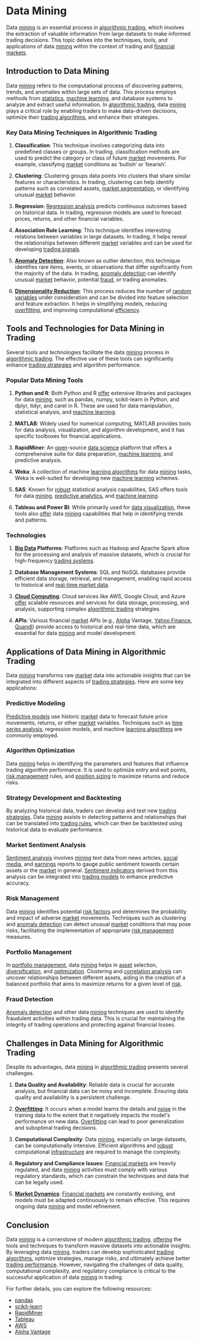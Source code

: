 # Data Mining

Data [mining](../m/mining.md) is an essential process in [algorithmic trading](../a/algorithmic_trading.md), which involves the extraction of valuable information from large datasets to make informed trading decisions. This topic delves into the techniques, tools, and applications of data [mining](../m/mining.md) within the context of trading and [financial markets](../f/financial_market.md). 

## Introduction to Data Mining

Data [mining](../m/mining.md) refers to the computational process of discovering patterns, trends, and anomalies within large sets of data. This process employs methods from [statistics](../s/statistics.md), [machine learning](../m/machine_learning.md), and database systems to analyze and extract useful information. In [algorithmic trading](../a/algorithmic_trading.md), data [mining](../m/mining.md) plays a critical role by enabling traders to make data-driven decisions, optimize their [trading algorithms](../t/trading_algorithms.md), and enhance their strategies.

### Key Data Mining Techniques in Algorithmic Trading

1. **Classification**: This technique involves categorizing data into predefined classes or groups. In trading, classification methods are used to predict the category or class of future [market](../m/market.md) movements. For example, classifying [market](../m/market.md) conditions as ‘bullish’ or ‘bearish’.

2. **Clustering**: Clustering groups data points into clusters that share similar features or characteristics. In trading, clustering can help identify patterns such as correlated assets, [market segmentation](../m/market_segmentation.md), or identifying unusual [market](../m/market.md) behavior.

3. **Regression**: [Regression analysis](../r/regression_analysis.md) predicts continuous outcomes based on historical data. In trading, regression models are used to forecast prices, returns, and other financial variables.

4. **Association Rule Learning**: This technique identifies interesting relations between variables in large datasets. In trading, it helps reveal the relationships between different [market](../m/market.md) variables and can be used for developing [trading signals](../t/trading_signals.md).

5. **[Anomaly Detection](../a/anomaly_detection.md)**: Also known as outlier detection, this technique identifies rare items, events, or observations that differ significantly from the majority of the data. In trading, [anomaly detection](../a/anomaly_detection.md) can identify unusual [market](../m/market.md) behavior, potential [fraud](../f/fraud.md), or trading anomalies.

6. **[Dimensionality Reduction](../d/dimensionality_reduction_in_trading.md)**: This process reduces the number of [random variables](../r/random_variables.md) under consideration and can be divided into feature selection and feature extraction. It helps in simplifying models, reducing [overfitting](../o/overfitting.md), and improving computational [efficiency](../e/efficiency.md).

## Tools and Technologies for Data Mining in Trading

Several tools and technologies facilitate the data [mining](../m/mining.md) process in [algorithmic trading](../a/algorithmic_trading.md). The effective use of these tools can significantly enhance [trading strategies](../t/trading_strategies.md) and algorithm performance.

### Popular Data Mining Tools

1. **Python and R**: Both Python and R [offer](../o/offer.md) extensive libraries and packages for data [mining](../m/mining.md), such as pandas, numpy, scikit-learn in Python, and dplyr, tidyr, and caret in R. These are used for data manipulation, statistical analysis, and [machine learning](../m/machine_learning.md).

2. **MATLAB**: Widely used for numerical computing, MATLAB provides tools for data analysis, visualization, and algorithm development, and it has specific toolboxes for financial applications.

3. **RapidMiner**: An [open](../o/open.md)-source [data science](../d/data_science_in_trading.md) platform that offers a comprehensive suite for data preparation, [machine learning](../m/machine_learning.md), and predictive analysis.

4. **Weka**: A collection of machine [learning algorithms](../l/learning_algorithms_in_trading.md) for data [mining](../m/mining.md) tasks, Weka is well-suited for developing new [machine learning](../m/machine_learning.md) schemes.

5. **SAS**: Known for [robust](../r/robust.md) statistical analysis capabilities, SAS offers tools for data [mining](../m/mining.md), [predictive analytics](../p/predictive_analytics.md), and [machine learning](../m/machine_learning.md).

6. **Tableau and Power BI**: While primarily used for [data visualization](../d/data_visualization.md), these tools also [offer](../o/offer.md) data [mining](../m/mining.md) capabilities that help in identifying trends and patterns.

### Technologies

1. **[Big Data](../b/big_data_in_trading.md) Platforms**: Platforms such as Hadoop and Apache Spark allow for the processing and analysis of massive datasets, which is crucial for high-frequency [trading systems](../t/trading_systems.md).

2. **Database Management Systems**: SQL and NoSQL databases provide efficient data storage, retrieval, and management, enabling rapid access to historical and [real-time market data](../r/real-time_market_data.md).

3. **[Cloud Computing](../c/cloud_computing_in_trading.md)**: Cloud services like AWS, Google Cloud, and Azure [offer](../o/offer.md) scalable resources and services for data storage, processing, and analysis, supporting complex [algorithmic trading](../a/algorithmic_trading.md) strategies.

4. **APIs**: Various financial [market](../m/market.md) APIs (e.g., [Alpha](../a/alpha.md) Vantage, [Yahoo Finance](../y/yahoo_finance.md), [Quandl](../q/quandl.md)) provide access to historical and real-time data, which are essential for data [mining](../m/mining.md) and model development.

## Applications of Data Mining in Algorithmic Trading

Data [mining](../m/mining.md) transforms raw [market](../m/market.md) data into actionable insights that can be integrated into different aspects of [trading strategies](../t/trading_strategies.md). Here are some key applications:

### Predictive Modeling

[Predictive models](../p/predictive_models_in_trading.md) use historic [market](../m/market.md) data to forecast future price movements, returns, or other [market](../m/market.md) variables. Techniques such as [time series analysis](../t/time_series_analysis.md), regression models, and machine [learning algorithms](../l/learning_algorithms_in_trading.md) are commonly employed.

### Algorithm Optimization

Data [mining](../m/mining.md) helps in identifying the parameters and features that influence trading algorithm performance. It is used to optimize entry and exit points, [risk management](../r/risk_management.md) rules, and [position sizing](../p/position_sizing.md) to maximize returns and reduce risks.

### Strategy Development and Backtesting

By analyzing historical data, traders can develop and test new [trading strategies](../t/trading_strategies.md). Data [mining](../m/mining.md) assists in detecting patterns and relationships that can be translated into [trading rules](../t/trading_rules.md), which can then be backtested using historical data to evaluate performance.

### Market Sentiment Analysis

[Sentiment analysis](../s/sentiment_analysis.md) involves [mining](../m/mining.md) text data from news articles, [social media](../s/social_media.md), and [earnings](../e/earnings.md) reports to gauge public sentiment towards certain assets or the [market](../m/market.md) in general. [Sentiment indicators](../s/sentiment_indicators.md) derived from this analysis can be integrated into [trading models](../t/trading_models.md) to enhance predictive accuracy.

### Risk Management

Data [mining](../m/mining.md) identifies potential [risk factors](../r/risk_factors_in_trading.md) and determines the probability and impact of adverse [market](../m/market.md) movements. Techniques such as clustering and [anomaly detection](../a/anomaly_detection.md) can detect unusual [market](../m/market.md) conditions that may pose risks, facilitating the implementation of appropriate [risk management](../r/risk_management.md) measures.

### Portfolio Management

In [portfolio management](../p/portfolio_management.md), data [mining](../m/mining.md) helps in [asset](../a/asset.md) selection, [diversification](../d/diversification.md), and [optimization](../o/optimization.md). Clustering and [correlation analysis](../c/correlation_analysis.md) can uncover relationships between different assets, aiding in the creation of a balanced portfolio that aims to maximize returns for a given level of [risk](../r/risk.md).

### Fraud Detection

[Anomaly detection](../a/anomaly_detection.md) and other data [mining](../m/mining.md) techniques are used to identify fraudulent activities within trading data. This is crucial for maintaining the integrity of trading operations and protecting against financial losses.

## Challenges in Data Mining for Algorithmic Trading

Despite its advantages, data [mining](../m/mining.md) in [algorithmic trading](../a/algorithmic_trading.md) presents several challenges.

1. **Data Quality and Availability**: Reliable data is crucial for accurate analysis, but financial data can be noisy and incomplete. Ensuring data quality and availability is a persistent challenge.

2. **[Overfitting](../o/overfitting.md)**: It occurs when a model learns the details and [noise](../n/noise.md) in the training data to the extent that it negatively impacts the model's performance on new data. [Overfitting](../o/overfitting.md) can lead to poor generalization and suboptimal trading decisions.

3. **Computational Complexity**: Data [mining](../m/mining.md), especially on large datasets, can be computationally intensive. Efficient algorithms and [robust](../r/robust.md) computational [infrastructure](../i/infrastructure.md) are required to manage the complexity.

4. **Regulatory and Compliance Issues**: [Financial markets](../f/financial_market.md) are heavily regulated, and data [mining](../m/mining.md) activities must comply with various regulatory standards, which can constrain the techniques and data that can be legally used.

5. **[Market Dynamics](../m/market_dynamics.md)**: [Financial markets](../f/financial_market.md) are constantly evolving, and models must be adapted continuously to remain effective. This requires ongoing data [mining](../m/mining.md) and model refinement.

## Conclusion

Data [mining](../m/mining.md) is a cornerstone of modern [algorithmic trading](../a/algorithmic_trading.md), [offering](../o/offering.md) the tools and techniques to transform massive datasets into actionable insights. By leveraging data [mining](../m/mining.md), traders can develop sophisticated [trading algorithms](../t/trading_algorithms.md), optimize strategies, manage risks, and ultimately achieve better [trading performance](../t/trading_performance.md). However, navigating the challenges of data quality, computational complexity, and regulatory compliance is critical to the successful application of data [mining](../m/mining.md) in trading.

For further details, you can explore the following resources:
- [pandas](https://pandas.pydata.org/)
- [scikit-learn](https://scikit-learn.org/)
- [RapidMiner](https://rapidminer.com/)
- [Tableau](https://www.tableau.com/)
- [AWS](https://aws.amazon.com/)
- [Alpha Vantage](https://www.alphavantage.co/)
